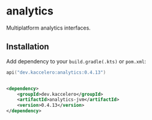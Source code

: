 # analytics

Multiplatform analytics interfaces.

## Installation

Add dependency to your `build.gradle(.kts)` or `pom.xml`:

```kotlin
api("dev.kaccelero:analytics:0.4.13")
```

```xml

<dependency>
    <groupId>dev.kaccelero</groupId>
    <artifactId>analytics-jvm</artifactId>
    <version>0.4.13</version>
</dependency>
```
